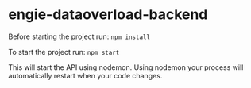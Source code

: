 # engie-dataoverload-backend
Before starting the project run: 
``` npm install ```

To start the project run:
```npm start```

This will start the API using nodemon. Using nodemon your process will automatically restart when your code changes.
